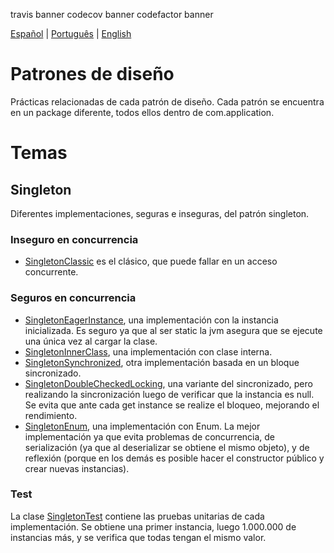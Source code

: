 travis banner
codecov banner
codefactor banner

<p align="left">
  <a href="#">Español</a> |
  <a href="">Português</a> |
  <a href="">English</a> 
</p>

# Patrones de diseño 
Prácticas relacionadas de cada patrón de diseño.
Cada patrón se encuentra en un package diferente, todos ellos dentro de com.application.

# Temas
## Singleton 
Diferentes implementaciones, seguras e inseguras, del patrón singleton.

### Inseguro en concurrencia
* [SingletonClassic](../main/main/java/com/application/singleton/SingletonClassic.java) es el clásico, que puede fallar en un acceso concurrente.

### Seguros en concurrencia
* [SingletonEagerInstance](../main/main/java/com/application/singleton/SingletonEagerInstance.java), una implementación con la instancia inicializada. Es seguro ya que al ser static la jvm asegura que se ejecute una única vez al cargar la clase.
* [SingletonInnerClass](../main/main/java/com/application/singleton/SingletonInnerClass.java), una implementación con clase interna.
* [SingletonSynchronized](../main/main/java/com/application/singleton/SingletonSynchronized.java), otra implementación basada en un bloque sincronizado.
* [SingletonDoubleCheckedLocking](../main/main/java/com/application/singleton/SingletonDoubleCheckedLocking.java), una variante del sincronizado, pero realizando la sincronización luego de verificar que la instancia es null. Se evita que ante cada get instance se realize el bloqueo, mejorando el rendimiento.
* [SingletonEnum](../main/main/java/com/application/singleton/SingletonEnum.java), una implementación con Enum. La mejor implementación ya que evita problemas de concurrencia, de serialización (ya que al deserializar se obtiene el mismo objeto), y de reflexión (porque en los demás es posible hacer el constructor público y crear nuevas instancias).

### Test
La clase [SingletonTest](../main/test/groovy/com/application/singleton/SingletonTest.groovy) contiene las pruebas unitarias de cada implementación. Se obtiene una primer instancia, luego 1.000.000 de instancias más, y se verifica que todas tengan el mismo valor.


